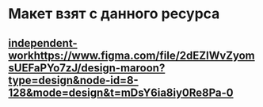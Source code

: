 # Макет взят с данного ресурса
## [independent-work](https://www.figma.com/file/2dEZIWvZyomsUEFaPYo7zJ/design-maroon?type=design&node-id=8-128&mode=design&t=mDsY6ia8iy0Re8Pa-0)https://www.figma.com/file/2dEZIWvZyomsUEFaPYo7zJ/design-maroon?type=design&node-id=8-128&mode=design&t=mDsY6ia8iy0Re8Pa-0
